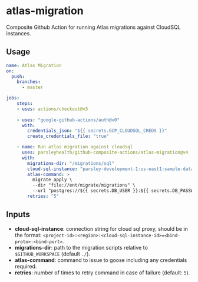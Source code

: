 # atlas-migration

Composite Github Action for running Atlas migrations against CloudSQL instances.

## Usage

```yaml
name: Atlas Migration
on:
  push:
    branches:
      - master

jobs:
    steps:
    - uses: actions/checkout@v3
    
    - uses: "google-github-actions/auth@v0"
      with:
        credentials_json: "${{ secrets.GCP_CLOUDSQL_CREDS }}"
        create_credentials_file: "true"

    - name: Run atlas migration against cloudsql
      uses: parsleyhealth/github-composite-actions/atlas-migration@v4
      with:
        migrations-dir: "/migrations/sql"
        cloud-sql-instance: "parsley-development-1:us-east1:sample-database=tcp:5432"
        atlas-command: >
          migrate apply \
          --dir "file://ent/migrate/migrations" \
          --url "postgres://${{ secrets.DB_USER }}:${{ secrets.DB_PASSWORD }}@localhost:3306/example"
        retries: "5"
```

## Inputs

- **cloud-sql-instance**: connection string for cloud sql proxy, should be in the format: `<project-id>:<region>:<cloud-sql-instance-id>=<bind-proto>:<bind-port>`.
- **migrations-dir**: path to the migration scripts relative to `$GITHUB_WORKSPACE` (default `./`).
- **atlas-command**: command to issue to goose including any credentials required.
- **retries**: number of times to retry command in case of failure (default: `5`).
